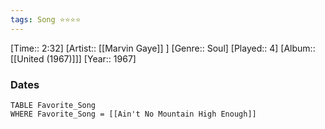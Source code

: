 ```yaml
---
tags: Song ⭐⭐⭐⭐ 
---
```

[Time:: 2:32]
[Artist:: [[Marvin Gaye]] ]
[Genre:: Soul]
[Played:: 4]
[Album:: [[United (1967)]]]
[Year:: 1967]
### Dates
````dataview
TABLE Favorite_Song
WHERE Favorite_Song = [[Ain't No Mountain High Enough]]
````